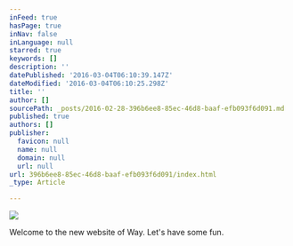 ```yaml
---
inFeed: true
hasPage: true
inNav: false
inLanguage: null
starred: true
keywords: []
description: ''
datePublished: '2016-03-04T06:10:39.147Z'
dateModified: '2016-03-04T06:10:25.298Z'
title: ''
author: []
sourcePath: _posts/2016-02-28-396b6ee8-85ec-46d8-baaf-efb093f6d091.md
published: true
authors: []
publisher:
  favicon: null
  name: null
  domain: null
  url: null
url: 396b6ee8-85ec-46d8-baaf-efb093f6d091/index.html
_type: Article

---
```

![](https://the-grid-user-content.s3-us-west-2.amazonaws.com/41ea3515-8bf5-42f6-b345-0c76037b2377.JPG)

Welcome to the new website of Way. Let's have some fun.